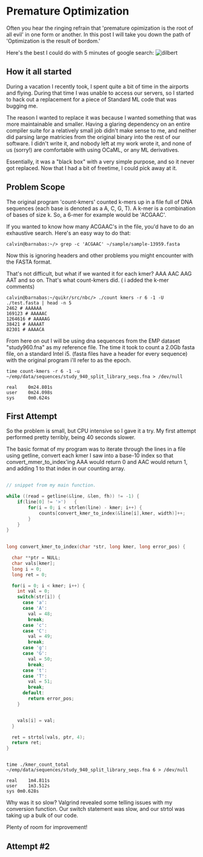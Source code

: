 # Premature Optimization #

Often you hear the ringing refrain that 'premature opimization is the root of all evil' in one form or another. In this post I will take you down the path of 'Optimization is the result of bordom.'

Here's the best I could do with 5 minutes of google search:
![dilbert](http://joshreads.com/images/07/09/i070903dilbert.png "Man Hours")

## How it all started ##
During a vacation I recently took, I spent quite a bit of time in the airports and flying. During that time I was unable to access our servers, so I started to hack out a replacement for a piece of Standard ML code that was bugging me.

The reason I wanted to replace it was because I wanted something that was more maintainable and smaller.  Having a glaring dependency on an entire compiler suite for a relatively small job didn't make sense to me, and neither did parsing large matricies from the original binary into the rest of our software. I didn't write it, and nobody left at my work wrote it, and none of us (sorry!) are comfortable with using OCaML, or any ML derivatives. 

Essentially, it was a "black box" with a very simple purpose, and so it never got replaced. Now that I had a bit of freetime, I could pick away at it.

## Problem Scope ##
The original program 'count-kmers' counted k-mers up in a file full of DNA sequences (each base is denoted as a A, C, G, T). A k-mer is a combination of bases of size k. So, a 6-mer for example would be 'ACGAAC'. 

If you wanted to know how many ACGAAC's in the file, you'd have to do an exhaustive search. Here's an easy way to do that:

    calvin@barnabas:~/> grep -c 'ACGAAC' ~/sample/sample-13959.fasta 

Now this is ignoring headers and other problems you might encounter with the FASTA format.


That's not difficult, but what if we wanted it for each kmer? AAA AAC AAG AAT and so on. That's what count-kmers did. ( i added the k-mer comments)

    calvin@barnabas:~/quikr/src/nbc/> ./count kmers -r 6 -1 -U ./test.fasta | head -n 5
    2462 # AAAAAA
    169123 # AAAAAC
    1264616 # AAAAAG
    38421 # AAAAAT
    82301 # AAAACA
    
    
From here on out I will be using dna sequences from the EMP dataset "study960.fna" as my reference file. The time it took to count a 2.0Gb fasta file, on a standard Intel i5. (fasta files have a header for every sequence) with the original program i'll refer to as the epoch.

    time count-kmers -r 6 -1 -u ~/emp/data/sequences/study_940_split_library_seqs.fna > /dev/null

    real	0m24.801s
    user	0m24.098s
    sys     0m0.624s

 



## First Attempt ##
So the problem is small, but CPU intensive so I gave it a try. My first attempt performed pretty terribly, being 40 seconds slower.

The basic format of my program was to iterate through the lines in a file using getline, convert each kmer I saw into a base-10 index so that convert_mmer_to_index'ing AAA would return 0  and AAC would return 1, and adding 1 to that index in our counting array.

```C
    
// snippet from my main function.

while ((read = getline(&line, &len, fh)) != -1) {
    if(line[0] != '>')   {
        for(i = 0; i < strlen(line) - kmer; i++) {
            counts[convert_kmer_to_index(&line[i],kmer, width)]++;
        }
    }
}

    
long convert_kmer_to_index(char *str, long kmer, long error_pos) {

  char **ptr = NULL;
  char vals[kmer];
  long i = 0;
  long ret = 0;

  for(i = 0; i < kmer; i++) {
    int val = 0;
    switch(str[i]) {
      case 'a':
      case 'A':
        val = 48;
        break;
      case 'c':
      case 'C':
        val = 49;
        break;
      case 'g':
      case 'G':
        val = 50;
        break;
      case 't':
      case 'T':
        val = 51;
        break;
      default:
        return error_pos; 
    }


    vals[i] = val; 
  }

  ret = strtol(vals, ptr, 4);
  return ret;
}

```

```

time ./kmer_count_total ~/emp/data/sequences/study_940_split_library_seqs.fna 6 > /dev/null

real	1m4.811s
user	1m3.512s
sys	0m0.628s
```
    
Why was it so slow? Valgrind revealed some telling issues with my conversion function. Our switch statement was slow, and our strtol was taking up a bulk of our code.

Plenty of room for improvement!

## Attempt #2 ##


    




